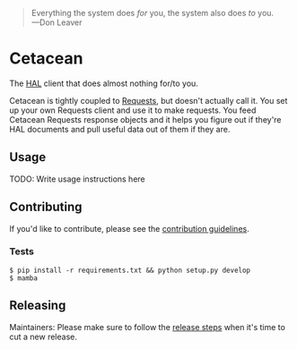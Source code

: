 > Everything the system does *for* you, the system also does *to* you.
> <br>—Don Leaver

# Cetacean

The [HAL](http://stateless.co/hal_specification.html) client that does almost
nothing for/to you.

Cetacean is tightly coupled to [Requests](https://pypi.python.org/pypi/requests),
but doesn't actually call it. You set up your own Requests client and use it to
make requests. You feed Cetacean Requests response objects and it helps you
figure out if they're HAL documents and pull useful data out of them if they
are.

## Usage

TODO: Write usage instructions here


## Contributing

If you'd like to contribute, please see the [contribution guidelines](CONTRIBUTING.md).


### Tests

```
$ pip install -r requirements.txt && python setup.py develop
$ mamba
```


## Releasing

Maintainers: Please make sure to follow the [release steps](RELEASING.md) when
it's time to cut a new release.
